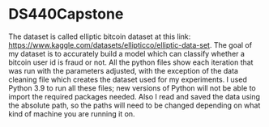 # DS440Capstone

The dataset is called elliptic bitcoin dataset at this link: https://www.kaggle.com/datasets/ellipticco/elliptic-data-set. The goal of my dataset is to accurately build a model which can classify whether a bitcoin user id is fraud or not. All the python files show each iteration that was run with the parameters adjusted, with the exception of the data cleaning file which creates the dataset used for my experiments. I used Python 3.9 to run all these files; new versions of Python will not be able to import the required packages needed. Also I read and saved the data using the absolute path, so the paths will need to be changed depending on what kind of machine you are running it on. 
